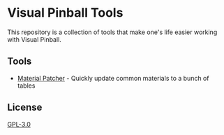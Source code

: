 # Visual Pinball Tools

This repository is a collection of tools that make one's life easier working with
Visual Pinball.

## Tools

- [Material Patcher](VisualPinball.MaterialPatcher) - Quickly update common materials to a bunch of tables

## License

[GPL-3.0](LICENSE)